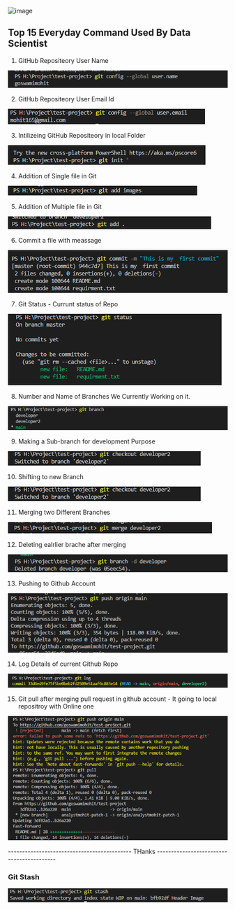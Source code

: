 
![image](https://user-images.githubusercontent.com/115083496/194074573-43f08da0-ff94-497e-8f98-3b7ef6bd91d9.png)


## Top 15 Everyday Command Used By Data Scientist
    
  1. GitHub Repositeory User Name

<img src = "images\git-username.png">

   2. GitHub Repositeory User Email Id

<img src = "images\git-user-email.png">

   3. Intilizeing GitHub Repositeory in local Folder

<img src = "images\git-init.png">

   4. Addition of Single file in Git

<img src = "images\git-add_single_file.png">

   5. Addition of Multiple file in Git

<img src = "images\git-add-add_multiple_file.png">

   6. Commit a file with meassage

<img src = "images\git-commit.png">

   7. Git Status - Currunt status of Repo

<img src = "images\git-status.png">

   8. Number and Name of Branches We Currently Working on it.

<img src = "images\git-branch.png">

   9. Making a Sub-branch for development Purpose 

<img src = "images\git-checkout-branch_shift.png">

   10. Shifting to new Branch

<img src = "images\git-checkout-branch_shift.png">

   11. Merging two Different Branches

<img src = "images\gir-merge-merge_two_branch.png">

   12. Deleting ealrlier brache after merging

<img src = "images\git-delete_branch.png">

   13. Pushing to Github Account

<img src = "images\git-push_origin.png">

   14. Log Details of current Github Repo

<img src = "images\git-log.png" width =800>

   

15. Git pull after merging pull request in github account - It going to local repositroy with Online one

<img src = "images\git-pull.png" width =800>



--------------------------------------------  THanks ------------------------------------------

### Git Stash
<img src = "images\git-stash.png" width =800>